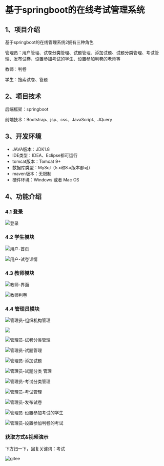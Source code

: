 # 基于springboot的在线考试管理系统


## 1、项目介绍

基于springboot的在线管理系统2拥有三种角色

管理员：用户管理、试卷分类管理、试题管理、添加试题、试题分类管理、考试管理、发布试卷、设置参加考试的学生、设置参加判卷的老师等

教师：判卷

学生：搜索试卷、答题


## 2、项目技术

后端框架：springboot

前端技术：Bootstrap、jsp、css、JavaScript、JQuery

## 3、开发环境

- JAVA版本：JDK1.8
- IDE类型：IDEA、Eclipse都可运行
- tomcat版本：Tomcat 9+
- 数据库类型：MySql（5.x和8.x版本都可） 
- maven版本：无限制
- 硬件环境：Windows 或者 Mac OS


## 4、功能介绍

### 4.1 登录

![登录](https://project-images-1256969109.cos.ap-chongqing.myqcloud.com/Typora-Images/202208131501732.jpg)

### 4.2 学生模块

![用户-首页](https://project-images-1256969109.cos.ap-chongqing.myqcloud.com/Typora-Images/202208131501526.jpg)

![用户-试卷详情](https://project-images-1256969109.cos.ap-chongqing.myqcloud.com/Typora-Images/202208131501648.jpg)

### 4.3 教师模块

![教师-界面](https://project-images-1256969109.cos.ap-chongqing.myqcloud.com/Typora-Images/202208131501487.jpg)

![教师判卷](https://project-images-1256969109.cos.ap-chongqing.myqcloud.com/Typora-Images/202208131501900.jpg)

### 4.4 管理员模块

![管理员-组织机构管理](https://project-images-1256969109.cos.ap-chongqing.myqcloud.com/Typora-Images/202208131501819.jpg)

![](https://project-images-1256969109.cos.ap-chongqing.myqcloud.com/Typora-Images/202208131501682.jpeg)

![管理员-试卷分类管理](https://project-images-1256969109.cos.ap-chongqing.myqcloud.com/Typora-Images/202208131501704.jpg)

![管理员-试题管理](https://project-images-1256969109.cos.ap-chongqing.myqcloud.com/Typora-Images/202208131501619.jpg)

![管理员-添加试题](https://project-images-1256969109.cos.ap-chongqing.myqcloud.com/Typora-Images/202208131501998.jpg)

![管理员-试题分类 管理](https://project-images-1256969109.cos.ap-chongqing.myqcloud.com/Typora-Images/202208131501297.jpg)

![管理员-考试分类管理](https://project-images-1256969109.cos.ap-chongqing.myqcloud.com/Typora-Images/202208131501805.jpg)

![管理员-考试管理](https://project-images-1256969109.cos.ap-chongqing.myqcloud.com/Typora-Images/202208131501292.jpg)

![管理员-发布试卷](https://project-images-1256969109.cos.ap-chongqing.myqcloud.com/Typora-Images/202208131501194.jpg)

![管理员-设置参加考试的学生](https://project-images-1256969109.cos.ap-chongqing.myqcloud.com/Typora-Images/202208131502312.jpg)

![管理员-设置参加判卷的考试](https://project-images-1256969109.cos.ap-chongqing.myqcloud.com/Typora-Images/202208131502818.jpg)
### 获取方式&视频演示

下方扫一下，回复关键词：考试

![gitee](https://project-images-1256969109.cos.ap-chongqing.myqcloud.com/Typora-Images/202309291447341.png)


